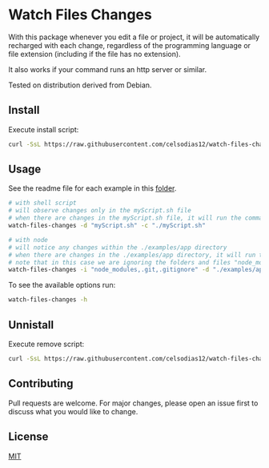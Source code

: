 # Watch Files Changes

With this package whenever you edit a file or project, it will be automatically recharged with each change, regardless of the programming language or file extension (including if the file has no extension).

It also works if your command runs an http server or similar.

Tested on distribution derived from Debian.

## Install

Execute install script:

```bash
curl -SsL https://raw.githubusercontent.com/celsodias12/watch-files-changes/main/package/install.sh | bash
```

## Usage

See the readme file for each example in this [folder](./examples/).

```bash
# with shell script
# will observe changes only in the myScript.sh file
# when there are changes in the myScript.sh file, it will run the command "./myScript.sh"
watch-files-changes -d "myScript.sh" -c "./myScript.sh"

# with node
# will notice any changes within the ./examples/app directory
# when there are changes in the ./examples/app directory, it will run the command "node ./examples/app/app.js"
# note that in this case we are ignoring the folders and files "node_modules,.git,.gitignore"
watch-files-changes -i "node_modules,.git,.gitignore" -d "./examples/app" -c "node ./examples/app/app.js"
```

To see the available options run:

```bash
watch-files-changes -h
```

## Unnistall

Execute remove script:

```bash
curl -SsL https://raw.githubusercontent.com/celsodias12/watch-files-changes/main/package/remove.sh | bash
```

## Contributing

Pull requests are welcome. For major changes, please open an issue first
to discuss what you would like to change.

## License

[MIT](https://choosealicense.com/licenses/mit/)
